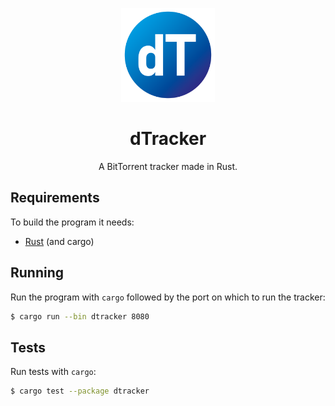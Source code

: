 <p align="center">
<img src="../docs/logo_dtracker.png" height="150">
</p>

<h1 align="center">
dTracker
</h1>
<p align="center">
A BitTorrent tracker made in Rust.
<p>

## Requirements

To build the program it needs:

- [Rust](https://www.rust-lang.org/) (and cargo)

## Running

Run the program with `cargo` followed by the port on which to run the tracker:

```bash
$ cargo run --bin dtracker 8080
```

## Tests

Run tests with `cargo`:

```bash
$ cargo test --package dtracker
```
